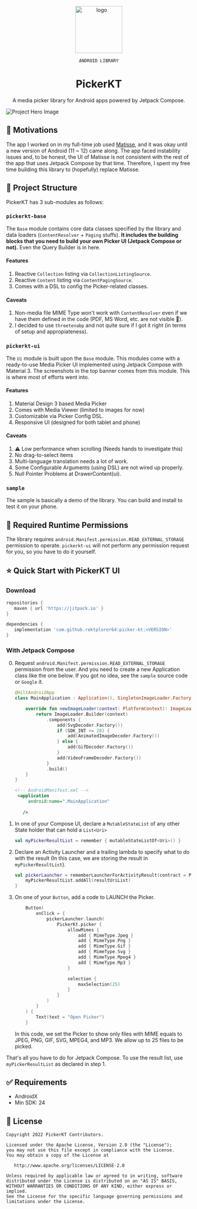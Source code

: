 
<div align="center">

<img width="128" height="128" src="./repo_metadata/logo.webp" alt="logo">

<span>

`ANDROID LIBRARY`

</span>

# PickerKT

<p>A media picker library for Android apps powered by Jetpack Compose.</p>
</div>

![Project Hero Image](./repo_metadata/hero_image.png)

## 🚩 Motivations
The app I worked on in my full-time job used [Matisse](https://github.com/zhihu/Matisse), and it was okay until a new version of Android (11 ~ 12) came along. The app faced instability issues and, to be honest, the UI of Matisse is not consistent with the rest of the app that uses Jetpack Compose by that time. Therefore, I spent my free time building this library to (hopefully) replace Matisse.


## 🎀 Project Structure
PickerKT has 3 sub-modules as follows:

### `pickerkt-base`
The `Base` module contains core data classes specified by the library and data loaders (`ContentResolver` + `Paging` stuffs). **It includes the building blocks that you need to build your own Picker UI (Jetpack Compose or not).** Even the Query Builder is in here.

#### Features
1. Reactive `Collection` listing via `CollectionListingSource`.
2. Reactive `Content` listing via `ContentPagingSource`.
3. Comes with a DSL to config the Picker-related classes.

#### Caveats
1. Non-media file MIME Type won't work with `ContentResolver` even if we have them defined in the code (PDF, MS Word, etc. are not visible 🥲).
2. I decided to use `threetenabp` and not quite sure if I got it right (in terms of setup and appropiateness).

### `pickerkt-ui`
The `Ui` module is built upon the `Base` module. This modules come with a ready-to-use Media Picker UI implemented using Jetpack Compose with Material 3. The screenshots in the top banner comes from this module. This is where most of efforts went into.

#### Features
1. Material Design 3 based Media Picker
2. Comes with Media Viewer (limited to images for now)
3. Customizable via Picker Config DSL.
4. Responsive UI (designed for both tablet and phone)

#### Caveats
1. ⚠️ Low performance when scrolling (Needs hands to investigate this)
2. No drag-to-select items
3. Multi-language translation needs a lot of work.
4. Some Configurable Arguments (using DSL) are not wired up properly.
5. Null Pointer Problems at DrawerContent(ui).

### `sample`
The sample is basically a demo of the library. You can build and install to test it on your phone.


## 🔐 Required Runtime Permissions
The library requires `android.Manifest.permission.READ_EXTERNAL_STORAGE` permission to operate. `pickerkt-ui` will not perform any permission request for you, so you have to do it yourself.


## ⭐ Quick Start with PickerKT UI

### Download
```groovy
repositories {
   maven { url 'https://jitpack.io' }
}

dependencies {
   implementation 'com.github.rektplorer64:picker-kt:<VERSION>'
}
```

### With Jetpack Compose
0. Request `android.Manifest.permission.READ_EXTERNAL_STORAGE` permission from the user. And you need to create a new Application class like the one below. If you got no idea, see the `sample` source code or `Google` it.
   ```kotlin
   @HiltAndroidApp
   class MainApplication : Application(), SingletonImageLoader.Factory {
   
       override fun newImageLoader(context: PlatformContext): ImageLoader {
           return ImageLoader.Builder(context)
               .components {
                   add(SvgDecoder.Factory())
                   if (SDK_INT >= 28) {
                       add(AnimatedImageDecoder.Factory())
                   } else {
                       add(GifDecoder.Factory())
                   }
                   add(VideoFrameDecoder.Factory())
               }
               .build()
       }
   }
    ```
   ```xml
   <!-- AndroidManifest.xml -->
    <application
        android:name=".MainApplication"
    
      />
   ```
1. In one of your Compose UI, declare a `MutableStateList` of any other State holder that can hold a `List<Uri>`
    ```kotlin
    val myPickerResultList = remember { mutableStateListOf<Uri>() }
    ```
2. Declare an Activity Launcher and a trailing lambda to specify what to do with the result (In this case, we are storing the result in `myPickerResultList`).
    ```kotlin
    val pickerLauncher = rememberLauncherForActivityResult(contract = PickerKtActivityResult()) { resultUriList ->
        myPickerResultList.addAll(resultUriList)
    }
    ```
3. On one of your `Button`, add a code to LAUNCH the Picker.
    ```kotlin
        Button(
            onClick = {
                pickerLauncher.launch(
                    PickerKt.picker {
                        allowMimes {
                            add { MimeType.Jpeg }
                            add { MimeType.Png }
                            add { MimeType.Gif }
                            add { MimeType.Svg }
                            add { MimeType.Mpeg4 }
                            add { MimeType.Mp3 }
                        }

                        selection {
                            maxSelection(25)
                        }
                    }
                )
            }
        ) {
            Text(text = "Open Picker")
        }
    ```

    In this code, we set the Picker to show only files with MIME equals to JPEG, PNG, GIF, SVG, MPEG4, and MP3. We allow up to 25 files to be picked.

That's all you have to do for Jetpack Compose. To use the result list, use `myPickerResultList` as declared in step 1.

## ✅ Requirements
- AndroidX
- Min SDK: 24

## 📃 License
    Copyright 2022 PickerKT Contributors.

    Licensed under the Apache License, Version 2.0 (the "License");
    you may not use this file except in compliance with the License.
    You may obtain a copy of the License at

       http://www.apache.org/licenses/LICENSE-2.0

    Unless required by applicable law or agreed to in writing, software
    distributed under the License is distributed on an "AS IS" BASIS,
    WITHOUT WARRANTIES OR CONDITIONS OF ANY KIND, either express or implied.
    See the License for the specific language governing permissions and
    limitations under the License.